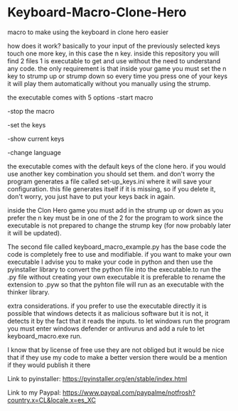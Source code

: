 # Keyboard-Macro-Clone-Hero
macro to make using the keyboard in clone hero easier

how does it work?
basically to your input of the previously selected keys touch one more key, in this case the n key.
inside this repository you will find 2 files 1 is executable to get and use without the need to understand any code. the only requirement is that inside your game you must set the n key to strump up or strump down so every time you press one of your keys it will play them automatically without you manually using the strump.

the executable comes with 5 options 
-start macro

-stop the macro

-set the keys

-show current keys

-change language

the executable comes with the default keys of the clone hero. if you would use another key combination you should set them. and don't worry the program generates a file called set-up_keys.ini where it will save your configuration. this file generates itself if it is missing, so if you delete it, don't worry, you just have to put your keys back in again.

inside the Clon Hero game you must add in the strump up or down as you prefer the n key must be in one of the 2 for the program to work since the executable is not prepared to change the strump key (for now probably later it will be updated).

The second file called keyboard_macro_example.py has the base code
the code is completely free to use and modifiable. if you want to make your own executable I advise you to make your code in python and then use the pyinstaller library to convert the python file into the executable.to run the .py file without creating your own executable it is preferable to rename the extension to .pyw so that the pyhton file will run as an executable with the thinker library.

extra considerations.
if you prefer to use the executable directly it is possible that windows detects it as malicious software but it is not, it detects it by the fact that it reads the inputs.
to let windows run the program you must enter windows defender or antivurus and add a rule to let keyboard_macro.exe run.

I know that by license of free use they are not obliged but it would be nice that if they use my code to make a better version there would be a mention if they would publish it there

Link to pyinstaller: https://pyinstaller.org/en/stable/index.html

Link to my Paypal: https://www.paypal.com/paypalme/notfrosh?country.x=CL&locale.x=es_XC
